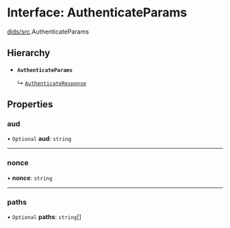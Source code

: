 # Interface: AuthenticateParams

[dids/src](../modules/dids_src.md).AuthenticateParams

## Hierarchy

- **`AuthenticateParams`**

  ↳ [`AuthenticateResponse`](dids_src.AuthenticateResponse.md)

## Properties

### aud

• `Optional` **aud**: `string`

___

### nonce

• **nonce**: `string`

___

### paths

• `Optional` **paths**: `string`[]
